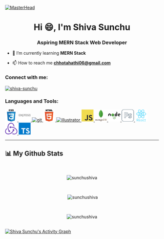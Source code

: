 [![MasterHead](https://camo.githubusercontent.com/5dc6ee33381917e41fc9c4951799268998f11a9b864399bf79a0842e4f9b194d/68747470733a2f2f692e696d6775722e636f6d2f315a76566b44632e676966)](https://sunchushiva.github.io/)
<h1 align="center">Hi 😄, I'm Shiva Sunchu</h1>
<h3 align="center">Aspiring MERN Stack Web Developer</h3>


- 🌱 I’m currently learning **MERN Stack**

- 📫 How to reach me **chhotahathi06@gmail.com**


<h3 align="left">Connect with me:</h3>
<p align="left">
<a href="https://linkedin.com/in/shiva-sunchu" target="blank"><img align="center" src="https://raw.githubusercontent.com/rahuldkjain/github-profile-readme-generator/master/src/images/icons/Social/linked-in-alt.svg" alt="shiva-sunchu" height="30" width="40" /></a>
</p>

<h3 align="left">Languages and Tools:</h3>
<p align="left"> <a href="https://www.w3schools.com/css/" target="_blank" rel="noreferrer"> <img src="https://raw.githubusercontent.com/devicons/devicon/master/icons/css3/css3-original-wordmark.svg" alt="css3" width="40" height="40"/> </a> <a href="https://expressjs.com" target="_blank" rel="noreferrer"> <img src="https://raw.githubusercontent.com/devicons/devicon/master/icons/express/express-original-wordmark.svg" alt="express" width="40" height="40"/> </a> <a href="https://git-scm.com/" target="_blank" rel="noreferrer"> <img src="https://www.vectorlogo.zone/logos/git-scm/git-scm-icon.svg" alt="git" width="40" height="40"/> </a> <a href="https://www.w3.org/html/" target="_blank" rel="noreferrer"> <img src="https://raw.githubusercontent.com/devicons/devicon/master/icons/html5/html5-original-wordmark.svg" alt="html5" width="40" height="40"/> </a> <a href="https://www.adobe.com/in/products/illustrator.html" target="_blank" rel="noreferrer"> <img src="https://www.vectorlogo.zone/logos/adobe_illustrator/adobe_illustrator-icon.svg" alt="illustrator" width="40" height="40"/> </a> <a href="https://developer.mozilla.org/en-US/docs/Web/JavaScript" target="_blank" rel="noreferrer"> <img src="https://raw.githubusercontent.com/devicons/devicon/master/icons/javascript/javascript-original.svg" alt="javascript" width="40" height="40"/> </a> <a href="https://www.mongodb.com/" target="_blank" rel="noreferrer"> <img src="https://raw.githubusercontent.com/devicons/devicon/master/icons/mongodb/mongodb-original-wordmark.svg" alt="mongodb" width="40" height="40"/> </a> <a href="https://nodejs.org" target="_blank" rel="noreferrer"> <img src="https://raw.githubusercontent.com/devicons/devicon/master/icons/nodejs/nodejs-original-wordmark.svg" alt="nodejs" width="40" height="40"/> </a> <a href="https://www.photoshop.com/en" target="_blank" rel="noreferrer"> <img src="https://raw.githubusercontent.com/devicons/devicon/master/icons/photoshop/photoshop-line.svg" alt="photoshop" width="40" height="40"/> </a> <a href="https://reactjs.org/" target="_blank" rel="noreferrer"> <img src="https://raw.githubusercontent.com/devicons/devicon/master/icons/react/react-original-wordmark.svg" alt="react" width="40" height="40"/> </a> <a href="https://redux.js.org" target="_blank" rel="noreferrer"> <img src="https://raw.githubusercontent.com/devicons/devicon/master/icons/redux/redux-original.svg" alt="redux" width="40" height="40"/> </a> <a href="https://www.typescriptlang.org/" target="_blank" rel="noreferrer"> <img src="https://raw.githubusercontent.com/devicons/devicon/master/icons/typescript/typescript-original.svg" alt="typescript" width="40" height="40"/> </a> </p>
<hr />
<h2>📊 My Github Stats</h2><br>
<p align="center"><img align="center" src="https://github-readme-stats.vercel.app/api/top-langs?username=sunchushiva&show_icons=true&locale=en&layout=compact&bg_color=0D1117&theme=react&hide_border=true" alt="sunchushiva" /></p><br>
<p align="center">&nbsp;<img align="center" src="https://github-readme-stats.vercel.app/api?username=sunchushiva&show_icons=true&locale=en&theme=react&hide_border=true&bg_color=0D1117" alt="sunchushiva"/></p><br>

<!-- <p align="center"><img align="center" src="https://github-readme-streak-stats.herokuapp.com/?user=sunchushiva&theme=react&hide_border=true&bg_color=0D1117" alt="sunchushiva" /></p><br> -->

 <p align="center"> <img align="center" src="https://github-readme-streak-stats.herokuapp.com/?user=sunchushiva&theme=react&bg_color=0D1117" alt="sunchushiva"  /></p><br>
<a href="https://github.com/Shiva-Sunchu/github-readme-activity-graph"><img alt="Shiva Sunchu's Activity Graph" src="https://github-readme-activity-graph.cyclic.app/graph?username=sunchushiva&bg_color=0D1117&color=5BCDEC&line=5BCDEC&point=FFFFFF&hide_border=true" /></a>
<br>
